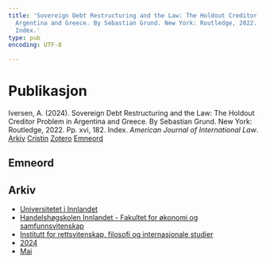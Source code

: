 ```yaml
---
title: 'Sovereign Debt Restructuring and the Law: The Holdout Creditor Problem in
  Argentina and Greece. By Sebastian Grund. New York: Routledge, 2022. Pp. xvi, 182.
  Index.'
type: pub
encoding: UTF-8

---
```

<h1>Publikasjon</h1>
<article id="csl-bib-container-V39YIGNG" class="csl-bib-container">
  <div class="csl-bib-body"> <div class="csl-entry">Iversen, A. (2024). Sovereign Debt Restructuring and the Law: The Holdout Creditor Problem in Argentina and Greece. By Sebastian Grund. New York: Routledge, 2022. Pp. xvi, 182. Index. <i>American Journal of International Law</i>.</div> </div>
  <div class="csl-bib-buttons">
    <a href="#taxonomy-article-V39YIGNG" alt="archive" class="csl-bib-button">Arkiv</a>
    <a href="https://app.cristin.no/results/show.jsf?id=2266954" alt="Cristin" class="csl-bib-button">Cristin</a>
    <a href="http://zotero.org/groups/5881554/items/V39YIGNG" alt="Zotero" class="csl-bib-button">Zotero</a>
    <a href="#keywords-article-V39YIGNG" alt="keywords" class="csl-bib-button">Emneord</a>
  </div>
  <div id="csl-bib-meta-container-V39YIGNG"></div>
</article>
<div id="csl-bib-meta-V39YIGNG" class="csl-bib-meta">
  <article id="keywords-article-V39YIGNG" class="keywords-article">
    <h1>Emneord</h1>
    
  </article>
  <article id="taxonomy-article-V39YIGNG" class="taxonomy-article">
    <h1>Arkiv</h1>
    <ul>
      <li>
        <a href="/nn/archive/?key=3DCRN523">Universitetet i Innlandet</a>
      </li>
      <li>
        <a href="/nn/archive/?key=DU8Q9LN9">Handelshøgskolen Innlandet - Fakultet for økonomi og samfunnsvitenskap</a>
      </li>
      <li>
        <a href="/nn/archive/?key=ITYAG68H">Institutt for rettsvitenskap, filosofi og internasjonale studier</a>
      </li>
      <li>
        <a href="/nn/archive/?key=KVIAK4ZQ">2024</a>
      </li>
      <li>
        <a href="/nn/archive/?key=KILB6D54">Mai</a>
      </li>
    </ul>
  </article>
</div>
